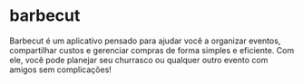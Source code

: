 # barbecut
Barbecut é um aplicativo pensado para ajudar você a organizar eventos, compartilhar custos e gerenciar compras de forma simples e eficiente. Com ele, você pode planejar seu churrasco ou qualquer outro evento com amigos sem complicações!
